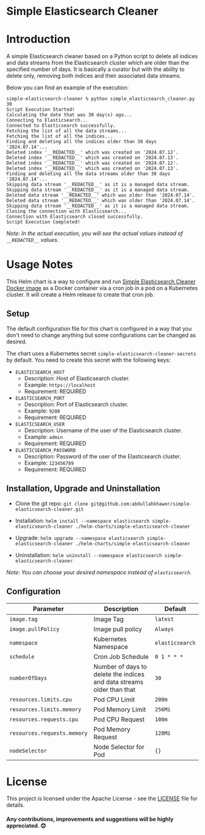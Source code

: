# Simple Elasticsearch Cleaner

# Introduction

A simple Elasticsearch cleaner based on a Python script to delete all indices and data streams from the Elasticsearch cluster which are older than the specified number of days. It is basically a curator but with the ability to delete only, removing both indices and their associated data streams.

Below you can find an example of the execution:
```
simple-elasticsearch-cleaner % python simple_elasticsearch_cleaner.py 30
Script Execution Started!
Calculating the date that was 30 day(s) ago...
Connecting to Elasticsearch...
Connected to Elasticsearch successfully.
Fetching the list of all the data streams...
Fetching the list of all the indices...
Finding and deleting all the indices older than 30 days '2024.07.14'...
Deleted index '__REDACTED__' which was created on '2024.07.12'.
Deleted index '__REDACTED__' which was created on '2024.07.13'.
Deleted index '__REDACTED__' which was created on '2024.07.12'.
Deleted index '__REDACTED__' which was created on '2024.07.13'.
Finding and deleting all the data streams older than 30 days '2024.07.14'...
Skipping data stream '__REDACTED__' as it is a managed data stream.
Skipping data stream '__REDACTED__' as it is a managed data stream.
Deleted data stream '__REDACTED__' which was older than '2024.07.14'.
Deleted data stream '__REDACTED__' which was older than '2024.07.14'.
Skipping data stream '__REDACTED__' as it is a managed data stream.
Closing the connection with Elasticsearch...
Connection with Elasticsearch closed successfully.
Script Execution Completed!
```

*Note: In the actual execution, you will see the actual values instead of `__REDACTED__` values.*

# Usage Notes

This Helm chart is a way to configure and run [Simple Elasticsearch Cleaner Docker image](https://hub.docker.com/r/abdullahkhawer/simple-elasticsearch-cleaner/) as a Docker container via a cron job in a pod on a Kubernetes cluster. It will create a Helm release to create that cron job.

## Setup

The default configuration file for this chart is configured in a way that you don't need to change anything but some configurations can be changed as desired.

The chart uses a Kubernetes secret `simple-elasticsearch-cleaner-secrets` by default. You need to create this secret with the following keys:
   - `ELASTICSEARCH_HOST`
      - Description: Host of Elasticsearch cluster.
      - Example: `https://localhost`
      - Requirement: REQUIRED
   - `ELASTICSEARCH_PORT`
      - Description: Port of Elasticsearch cluster.
      - Example: `9200`
      - Requirement: REQUIRED
   - `ELASTICSEARCH_USER`
      - Description: Username of the user of the Elasticsearch cluster.
      - Example: `admin`
      - Requirement: REQUIRED
   - `ELASTICSEARCH_PASSWORD`
      - Description: Password of the user of the Elasticsearch cluster.
      - Example: `123456789`
      - Requirement: REQUIRED

## Installation, Upgrade and Uninstallation

* Clone the git repo: `git clone git@github.com:abdullahkhawer/simple-elasticsearch-cleaner.git`

* Installation: `helm install --namespace elasticsearch simple-elasticsearch-cleaner ./helm-charts/simple-elasticsearch-cleaner`

* Upgrade: `helm upgrade --namespace elasticsearch simple-elasticsearch-cleaner ./helm-charts/simple-elasticsearch-cleaner`

* Uninstallation: `helm uninstall --namespace elasticsearch simple-elasticsearch-cleaner`

*Note: You can choose your desired namespace instead of `elasticsearch`.*

## Configuration

| Parameter                      | Description                                                                                                                                                                  | Default                              |
|--------------------------------|------------------------------------------------------------------------------------------------------------------------------------------------------------------------------|--------------------------------------|
| `image.tag`             | Image Tag                                                                                      | `latest`                 |
| `image.pullPolicy`        | Image pull policy                                                                                      | `Always`                                 |
| `namespace`        | Kubernetes Namespace                                                                                      | `elasticsearch`                                 |
| `schedule`        | Cron Job Schedule                                                                                      | `0 1 * * *`                                 |
| `numberOfDays`        | Number of days to delete the indices and data streams older than that                                                                                      | `30`                                 |
| `resources.limits.cpu`        | Pod CPU Limit                                                                                      | `200m`                                 |
| `resources.limits.memory`        | Pod Memory Limit                                                                                      | `256Mi`                                 |
| `resources.requests.cpu`        | Pod CPU Request                                                                                      | `100m`                                 |
| `resources.requests.memory`        | Pod Memory Request                                                                                      | `128Mi`                                 |
| `nodeSelector`        | Node Selector for Pod                                                                                      | `{}`                                 |

# License

This project is licensed under the Apache License - see the [LICENSE](https://github.com/abdullahkhawer/simple-elasticsearch-cleaner/blob/master/LICENSE) file for details.

#### Any contributions, improvements and suggestions will be highly appreciated. 😊
